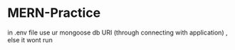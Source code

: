 # MERN-Practice

in .env file use ur mongoose db URI (through connecting with application) , else it wont run
